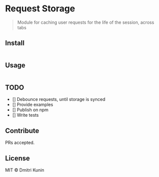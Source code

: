 # Request Storage

> Module for caching user requests for the life of the session, across tabs

## Install

```
```

## Usage

```
```

## TODO

- [] Debounce requests, until storage is synced
- [] Provide examples
- [] Publish on npm
- [] Write tests

## Contribute

PRs accepted.

## License

MIT © Dmitri Kunin
